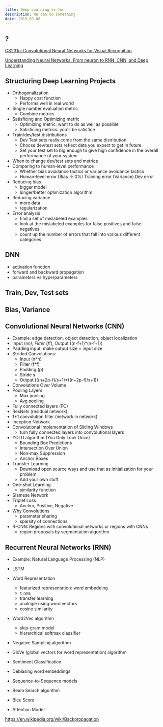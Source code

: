 ```yaml
---
title: Deep Learning is fun
description: We can do something
date: 2019-09-08
---
```


## ?

[CS231n: Convolutional Neural Networks for Visual Recognition](https://github.com/cs231n/cs231n.github.io)

[Understanding Neural Networks. From neuron to RNN, CNN, and Deep Learning](https://towardsdatascience.com/understanding-neural-networks-from-neuron-to-rnn-cnn-and-deep-learning-cd88e90e0a90)

## Structuring Deep Learning Projects

* Orthogonalization
  - Happy cost function
  - Performs well in real world
* Single number evaluation metric
  - Combine metrics
* Satisficing and Optimizing metric
  - Optimizing metric: want to do as well as possible
  - Satisficing metrics: you'll be satisfice
* Train/dev/test distributions
  - Dev Test sets really come from the same distribution
  - Choose dev/test sets reflect data you expect to get in future
  - Set your test set to big enough to give high confidence in the overall performance of your system
* When to change dev/test sets and metrics
* Comparing to human-level performance
  - Whether bias avoidance tactics or variance avoidance tactics
  - Human-level error (Bias -> 0%) Training error (Variance) Dev error
* Reducing bias
  - bigger model
  - longer/better optimization algorithm
* Reducing variance
  - more data
  - regularization
* Error analysis
  - find a set of mislabeled examples
  - look at the mislabeled examples for false positives and false negatives
  - count up the number of errors that fall into various different categories

## DNN

* activation function
* forward and backward propagation
* parameters vs hyperparameters

## Train, Dev, Test sets

## Bias, Variance

## Convolutional Neural Networks (CNN)

* Example: edge detection, object detection, object localization
* Input (n*n), Filter (f*f), Output ((n-f+1)*(n-f+1))
* Padding input, make output size = input size
* Strided Convolutions:
  - Input (n*n)
  - Filter (f*f)
  - Padding (p)
  - Stride s
  - Output (((n+2p-f)/s+1)*((n+2p-f)/s+1))
* Convolutions Over Volume
* Pooling Layers
  - Max pooling
  - Avg pooling
* Fully connected layers (FC)
* ResNets (residual network)
* 1*1 convolution filter (network in network)
* Inception Network
* Convolutional Implementation of Sliding Windows
  - turn fully connected layers into convolutional layers
* YOLO algorithm (You Only Look Once)
  - Bounding Box Predictions
  - Intersection Over Union
  - Non-max Suppression
  - Anchor Boxes
* Transfer Learning
  - Download open source ways and use that as initialization for your problem
  - Add your own stuff
* One-shot Learning
  - similarity function
* Siamese Network
* Triplet Loss
  - Anchor, Positive, Negative
* Why Convolutions
  - parameter sharing
  - sparsity of connections
* R-CNN: Regions with convolutional networks or regions with CNNs
  - region proposals by segmentation algorithm

## Recurrent Neural Networks (RNN)

* Example: Natural Language Processing (NLP)
* LSTM

* Word Representation
  - featurized representation: word embedding
  - `t-SNE`
  - transfer learning
  - analogie using word vectors
  - cosine similarity
* Word2Vec algorithm
  - skip-gram model
  - hierarchical softmax classifier
* Negative Sampling algorithm
* GloVe (global vectors for word representation) algorithm
* Sentiment Classification
* Debiasing word embeddings
* Sequence-to-Sequence models
* Beam Search algorithm
* Bleu Score
* Attention Model

https://en.wikipedia.org/wiki/Backpropagation
